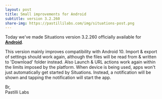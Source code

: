 ```yaml
---
layout: post
title: Small improvements for Android
subtitle: version 3.2.260
share-img: https://pastillilabs.com/img/situations-post.png
---
```


Today we've made Situations version 3.2.260 officially available for **[Android](https://play.google.com/store/apps/details?id=com.pastillilabs.situations2)**.

This version mainly improves compatibility with Android 10. Import & export of settings should work again, although the files will be read from & written to 'Download' folder instead. Also Launch & URL actions work again within the limits imposed by the platform. When device is being used, apps won't just automatically get started by Situations. Instead, a notification will be shown and tapping the notification will start the app.

Br,  
Pastilli Labs


